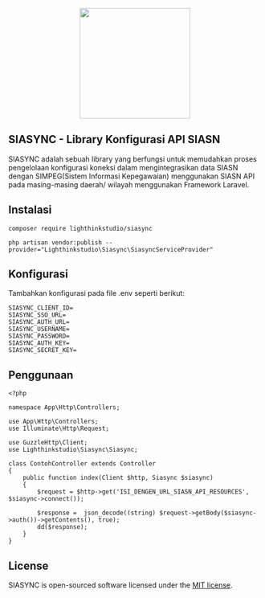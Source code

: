 <p align="center"><a href="https://laravel.com" target="_blank"><img src="https://lighthinkstudio.com/assets/images/logo/lighthink_indigo.png" width="220"></a></p>

## SIASYNC - Library Konfigurasi API SIASN

SIASYNC adalah sebuah library yang berfungsi untuk memudahkan proses pengelolaan konfigurasi koneksi dalam mengintegrasikan data SIASN dengan SIMPEG(Sistem Informasi Kepegawaian) menggunakan SIASN API pada masing-masing daerah/ wilayah menggunakan Framework Laravel.

## Instalasi

```
composer require lighthinkstudio/siasync
```

```
php artisan vendor:publish --provider="Lighthinkstudio\Siasync\SiasyncServiceProvider"
```

## Konfigurasi

Tambahkan konfigurasi pada file .env seperti berikut:
```
SIASYNC_CLIENT_ID=
SIASYNC_SSO_URL=
SIASYNC_AUTH_URL=
SIASYNC_USERNAME=
SIASYNC_PASSWORD=
SIASYNC_AUTH_KEY=
SIASYNC_SECRET_KEY=
```

## Penggunaan

```
<?php

namespace App\Http\Controllers;

use App\Http\Controllers;
use Illuminate\Http\Request;

use GuzzleHttp\Client;
use Lighthinkstudio\Siasync\Siasync;

class ContohController extends Controller
{
    public function index(Client $http, Siasync $siasync)
    {
        $request = $http->get('ISI_DENGEN_URL_SIASN_API_RESOURCES', $siasync->connect());

        $response =  json_decode((string) $request->getBody($siasync->auth())->getContents(), true);
        dd($response);
    }
}

```


## License
SIASYNC is open-sourced software licensed under the [MIT license](https://opensource.org/licenses/MIT).

